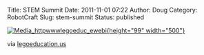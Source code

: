 Title: STEM Summit
Date: 2011-11-01 07:22
Author: Doug
Category: RobotCraft
Slug: stem-summit
Status: published

[![Media_httpwwwlegoeduc_ewebi](http://getfile1.posterous.com/getfile/files.posterous.com/littleideas/aADaGpGjHxHeftDdigxtpjBAJioqouhEgpztnHDeemFFlrgjkGhbmrrhxovv/media_httpwwwlegoeduc_EwEBI.gif.scaled500.gif){height="99" width="500"}](http://getfile2.posterous.com/getfile/files.posterous.com/littleideas/aADaGpGjHxHeftDdigxtpjBAJioqouhEgpztnHDeemFFlrgjkGhbmrrhxovv/media_httpwwwlegoeduc_EwEBI.gif.scaled1000.gif)

via [legoeducation.us](http://www.legoeducation.us/eng/misc/STEMSummit.cfm)
